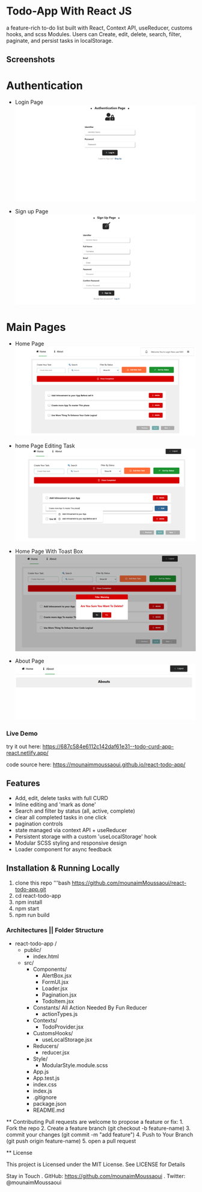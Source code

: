 # Todo-App With React JS

a feature-rich to-do list built with React, Context API, useReducer, customs hooks, and scss Modules.
Users can Create, edit, delete, search, filter, paginate, and persist tasks in localStorage.

## Screenshots

  # Authentication

  * Login Page
  ![Login Screenshot](./public/assets/authenticationPage.png)
    
  * Sign up Page
  ![Sign Up Screenshot](./public/assets/signUppage.png)

  # Main Pages

  * Home Page
  ![Home Screenshot](./public/assets/homePage.png)
  
  * home Page Editing Task
  ![Modification Screenshot](./public/assets/homepageModification.png)
  
  * Home Page With Toast Box
  ![Toast Box Screenshot](./public/assets/toastBox.png)

  * About Page 
  ![About Screenshot](./public/assets/aboutPage.png)

### Live Demo

try it out here: 
https://687c584e6112c142daf61e31--todo-curd-app-react.netlify.app/

code source here:
https://mounaimmoussaoui.github.io/react-todo-app/

## Features

- Add, edit, delete tasks with full CURD
- Inline editing and 'mark as done'
- Search and filter by status (all, active, complete)
- clear all completed tasks in one click
- pagination controls
- state managed via context API + useReducer
- Persistent storage with a custom 'useLocalStorage' hook
- Modular SCSS styling and responsive design
- Loader component for async feedback

## Installation & Running Locally

1. clone this repo 
  '''bash
   https://github.com/mounaimMoussaoui/react-todo-app.git
2. cd react-todo-app
3. npm install
4. npm start
5. npm run build


### Architectures || Folder Structure

- react-todo-app /
  - public/
    - index.html 
  - src/
    - Components/
      - AlertBox.jsx
      - FormUI.jsx
      - Loader.jsx
      - Pagination.jsx
      - TodoItem.jsx
    - Constants/
      All Action Needed By Fun Reducer
      - actionTypes.js
    - Contexts/
      - TodoProvider.jsx
    - CustomsHooks/
      - useLocalStorage.jsx
    - Reducers/
      - reducer.jsx
    - Style/
      - ModularStyle.module.scss
    - App.js
    - App.test.js
    - index.css
    - index.js
    - .gitignore
    - package.json
    - README.md


** Contributing
  Pull requests are welcome to propose a feature or fix:
    1. Fork the repo
    2. Create a feature branch (git checkout -b feature-name)
    3. commit your changes (git commit -m "add feature")
    4. Push to Your Branch (git push origin feature-name)
    5. open a pull request

** License

This project is Licensed under the MIT License. See LICENSE for Details

Stay in Touch
  . GitHub:  https://github.com/mounaimMoussaoui
  . Twitter: @mounaimMoussaoui

